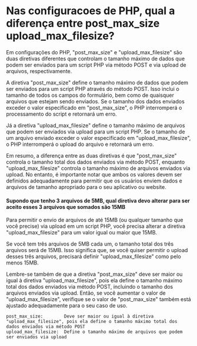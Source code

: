 # Nas configuracoes de PHP, qual a diferença entre post_max_size upload_max_filesize?

Em configurações do PHP, "post_max_size" e "upload_max_filesize" são duas diretivas diferentes que controlam o tamanho máximo de dados que podem ser enviados para um script PHP via método POST e via upload de arquivos, respectivamente.

A diretiva "post_max_size" define o tamanho máximo de dados que podem ser enviados para um script PHP através do método POST. Isso inclui o tamanho de todos os campos do formulário, bem como de quaisquer arquivos que estejam sendo enviados. Se o tamanho dos dados enviados exceder o valor especificado em "post_max_size", o PHP interromperá o processamento do script e retornará um erro.

Já a diretiva "upload_max_filesize" define o tamanho máximo de arquivos que podem ser enviados via upload para um script PHP. Se o tamanho de um arquivo enviado exceder o valor especificado em "upload_max_filesize", o PHP interromperá o upload do arquivo e retornará um erro.

Em resumo, a diferença entre as duas diretivas é que "post_max_size" controla o tamanho total dos dados enviados via método POST, enquanto "upload_max_filesize" controla o tamanho máximo de arquivos enviados via upload. No entanto, é importante notar que ambos os valores devem ser definidos adequadamente para permitir que os usuários enviem dados e arquivos de tamanho apropriado para o seu aplicativo ou website.

#### Supondo que tenho 3 arquivos de 5MB, qual diretiva devo alterar para ser aceito esses 3 arquivos que somados são 15MB

Para permitir o envio de arquivos de até 15MB (ou qualquer tamanho que você precise) via upload em um script PHP, você precisa alterar a diretiva "upload_max_filesize" para um valor igual ou maior que 15MB.

Se você tem três arquivos de 5MB cada um, o tamanho total dos três arquivos será de 15MB. Isso significa que, se você quiser permitir o upload desses três arquivos, precisará definir "upload_max_filesize" como pelo menos 15MB.

Lembre-se também de que a diretiva "post_max_size" deve ser maior ou igual à diretiva "upload_max_filesize", pois ela define o tamanho máximo total dos dados enviados via método POST, incluindo o tamanho dos arquivos enviados via upload. Então, se você aumentar o valor de "upload_max_filesize", verifique se o valor de "post_max_size" também está ajustado adequadamente para o seu caso de uso.

```
post_max_size:        Deve ser maior ou igual à diretiva "upload_max_filesize", pois ela define o tamanho máximo total dos dados enviados via método POST
upload_max_filesize:  Define o tamanho máximo de arquivos que podem ser enviados via upload
```
